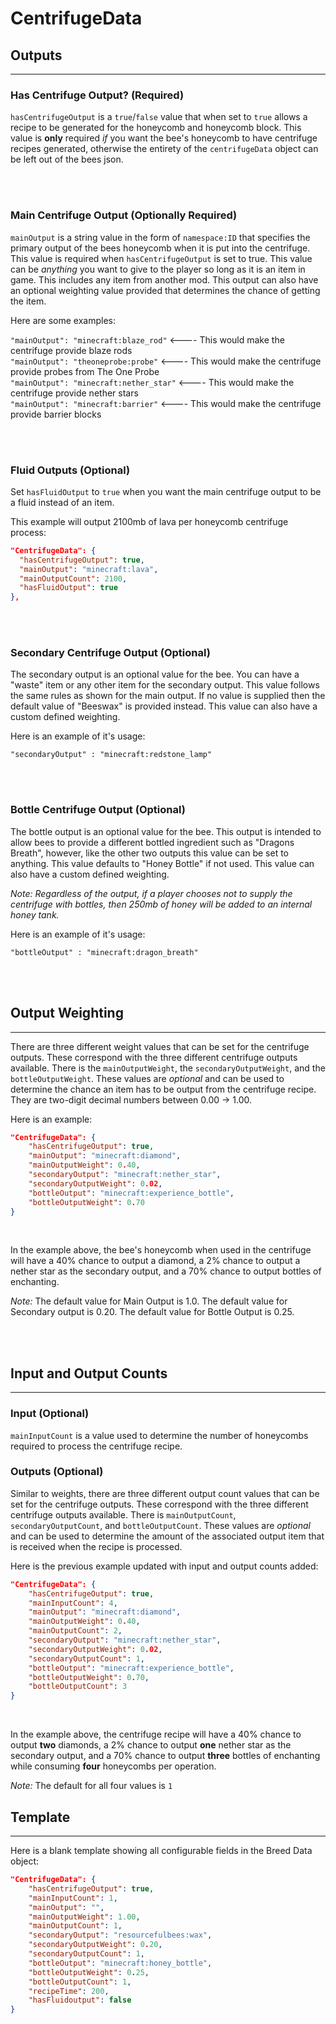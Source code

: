 # **CentrifugeData**

## **Outputs**
***

### **Has Centrifuge Output?** (Required)

`hasCentrifugeOutput` is a `true`/`false` value that when set to `true` allows a recipe to be generated for the honeycomb and honeycomb block. This value is **only** required *if* you want the bee's honeycomb to have centrifuge recipes generated, otherwise the entirety of the `centrifugeData` object can be left out of the bees json. 

<br>
<br>

### **Main Centrifuge Output** (Optionally Required)

`mainOutput` is a string value in the form of `namespace:ID` that specifies the primary output of the bees honeycomb when it is put into the centrifuge. This value is required when `hasCentrifugeOutput` is set to true. This value can be  _anything_  you want to give to the player so long as it is an item in game. This includes any item from another mod. This output can also have an optional weighting value provided that determines the chance of getting the item.

Here are some examples:

`"mainOutput": "minecraft:blaze_rod"`  <---- This would make the centrifuge provide blaze rods  
`"mainOutput": "theoneprobe:probe"`  <---- This would make the centrifuge provide probes from The One Probe  
`"mainOutput": "minecraft:nether_star"`  <---- This would make the centrifuge provide nether stars  
`"mainOutput": "minecraft:barrier"`  <---- This would make the centrifuge provide barrier blocks  

<br>
<br>

### **Fluid Outputs** (Optional)

Set `hasFluidOutput` to `true` when you want the main centrifuge output to be a fluid instead of an item.

This example will output 2100mb of lava per honeycomb centrifuge process:<br>
```json
"CentrifugeData": {  
  "hasCentrifugeOutput": true,  
  "mainOutput": "minecraft:lava",  
  "mainOutputCount": 2100,  
  "hasFluidOutput": true  
},
```

<br>
<br>

### **Secondary Centrifuge Output** (Optional)

The secondary output is an optional value for the bee. You can have a "waste" item or any other item for the secondary output. This value follows the same rules as shown for the main output. If no value is supplied then the default value of "Beeswax" is provided instead. This value can also have a custom defined weighting.

Here is an example of it's usage:

`"secondaryOutput" : "minecraft:redstone_lamp"`

<br>
<br>

### **Bottle Centrifuge Output** (Optional)

The bottle output is an optional value for the bee. This output is intended to allow bees to provide a different bottled ingredient such as "Dragons Breath", however, like the other two outputs this value can be set to anything. This value defaults to "Honey Bottle" if not used. This value can also have a custom defined weighting.

_Note: Regardless of the output, if a player chooses not to supply the centrifuge with bottles, then 250mb of honey will be added to an internal honey tank._

Here is an example of it's usage:

`"bottleOutput" : "minecraft:dragon_breath"`

<br>
<br>

## **Output Weighting**
***

There are three different weight values that can be set for the centrifuge outputs. These correspond with the three different centrifuge outputs available. There is the `mainOutputWeight`, the `secondaryOutputWeight`, and the `bottleOutputWeight`. These values are *optional* and can be used to determine the chance an item has to be output from the centrifuge recipe. They are two-digit decimal numbers between 0.00 -> 1.00.

Here is an example:

```json
"CentrifugeData": {
	"hasCentrifugeOutput": true,
	"mainOutput": "minecraft:diamond",
	"mainOutputWeight": 0.40,
	"secondaryOutput": "minecraft:nether_star",
	"secondaryOutputWeight": 0.02,
	"bottleOutput": "minecraft:experience_bottle",
	"bottleOutputWeight": 0.70
}
```
<br>

In the example above, the bee's honeycomb when used in the centrifuge will have a 40% chance to output a diamond, a 2% chance to output a nether star as the secondary output, and a 70% chance to output bottles of enchanting. <br>

*Note:* The default value for Main Output is 1.0. The default value for Secondary output is 0.20. The default value for Bottle Output is 0.25.

<br>
<br>

## **Input and Output Counts**
***

### **Input** (Optional)

`mainInputCount` is a value used to determine the number of honeycombs required to process the centrifuge recipe.

### **Outputs** (Optional)

Similar to weights, there are three different output count values that can be set for the centrifuge outputs. These correspond with the three different centrifuge outputs available. There is `mainOutputCount`, `secondaryOutputCount`, and `bottleOutputCount`. These values are *optional* and can be used to determine the amount of the associated output item that is received when the recipe is processed.

Here is the previous example updated with input and output counts added:

```json
"CentrifugeData": {
	"hasCentrifugeOutput": true,
	"mainInputCount": 4,
	"mainOutput": "minecraft:diamond",
	"mainOutputWeight": 0.40,
	"mainOutputCount": 2,
	"secondaryOutput": "minecraft:nether_star",
	"secondaryOutputWeight": 0.02,
	"secondaryOutputCount": 1,
	"bottleOutput": "minecraft:experience_bottle",
	"bottleOutputWeight": 0.70,
	"bottleOutputCount": 3
}
```
<br>

In the example above, the centrifuge recipe will have a 40% chance to output **two** diamonds, a 2% chance to output **one** nether star as the secondary output, and a 70% chance to output **three** bottles of enchanting while consuming **four** honeycombs per operation. <br>

*Note:* The default for all four values is `1`

## **Template**
***

Here is a blank template showing all configurable fields in the Breed Data object:

```json
"CentrifugeData": {
	"hasCentrifugeOutput": true,
	"mainInputCount": 1,
	"mainOutput": "",
	"mainOutputWeight": 1.00,
	"mainOutputCount": 1,
	"secondaryOutput": "resourcefulbees:wax",
	"secondaryOutputWeight": 0.20,
	"secondaryOutputCount": 1,
	"bottleOutput": "minecraft:honey_bottle",
	"bottleOutputWeight": 0.25,
	"bottleOutputCount": 1,
	"recipeTime": 200,
	"hasFluidoutput": false
}
```
<!--stackedit_data:
eyJoaXN0b3J5IjpbLTEyNDk4MTgyMjUsLTE5NTAzOTA2LC0xMj
AzODY4Nzg5LC0xMDMwNzQ0NDddfQ==
-->